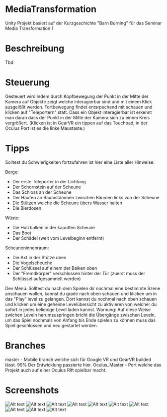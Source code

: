 # MediaTransformation
Unity Projekt basiert auf der Kurzgeschichte "Barn Burning" für das Seminar Media Transformation 1

# Beschreibung
Tbd


# Steuerung
Gesteuert wird indem durch Kopfbewegung der Punkt in der Mitte der Kamera auf Objekte zeigt welche interagierbar sind und mit einem Klick ausgelößt werden. Fortbewegung findet entsrpechend mit schauen und klicken auf "Teleportern" statt.
Dass ein Objekt interagierbar ist erkennt man daran dass der Punkt in der Mitte der Kamera sich zu einem Kreis vergrößert.
(Klicken ist in GearVR ein tippen auf das Touchpad, in der Oculus Port ist es die linke Maustaste.)


# Tipps
Solltest du Schwierigkeiten fortzufahren ist hier eine Liste aller Hinweise:

Berge:
- Der erste Teleporter in der Lichtung
- Der Schornstein auf der Scheune
- Das Schloss an der Scheune
- Der Haufen an Baumstämmen zwischen Bäumen links von der Scheune
- Die Stützen welche die Scheune übers Wasser halten
- Die Bierdosen

Wüste:
- Die Holzbalken in der kaputten Scheune
- Das Boot
- Der Schädel (weit vom Levelbeginn entfernt)

Scheuneninnenraum:
- Die Axt in der Stütze oben
- Die Vogelscheuche
- Der Schlüssel auf einem der Balken oben
- Der "Fremdkörper" verschlossen hinter der Tür (zuerst muss der Schlüssel aufgesammelt werden)

Dev Menü:
Solltest du nach dem Spielen dir nochmal eine bestimmte Szene anschauen wollen, kannst du grade nach oben schauen und klicken um in das "Play" level zu gelangen. Dort kannst du nochmal nach oben schauen und klicken um eine geheime Levelübersicht zu aktivieren von welcher du sofort in jedes beliebige Level laden kannst. Warnung: Auf diese Weise zwichen Leveln herumzuspringen bricht die Übergänge zwischen Leveln, um das Spiel nochmals von Anfang bis Ende spielen zu können muss das Spiel geschlossen und neu gestartet werden.


# Branches
master - Mobile branch welche sich für Google VR und GearVR builded lässt. 99% Der Entwicklung passierte hier.
Oculus_Master - Port welche das Projekt auch auf einer Oculus Rift spielbar macht.


# Screenshots
![Alt text](screenshots/kVJcYQeexm.png?raw=true "Title")
![Alt text](screenshots/Q1PV305yLT.png?raw=true "Title")
![Alt text](screenshots/iY3eCNmtlB.png?raw=true "Title")
![Alt text](screenshots/7rOid0QSiV.png?raw=true "Title")
![Alt text](screenshots/eI8994QvAU.png?raw=true "Title")
![Alt text](screenshots/HHMdMCc52r.png?raw=true "Title")
![Alt text](screenshots/syZo8B31KR.png?raw=true "Title")
![Alt text](screenshots/xDDrRUNleL.jpg?raw=true "Title")
![Alt text](screenshots/hfjtJ1bFA1.jpg?raw=true "Title")
![Alt text](screenshots/NPPVVJ6jGn.jpg?raw=true "Title")
